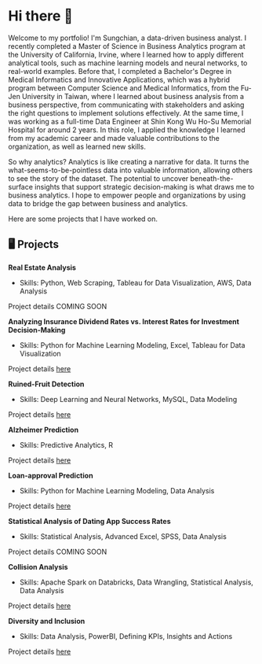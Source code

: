# Hi there :wave:

Welcome to my portfolio! I'm Sungchian, a data-driven business analyst. I recently completed a Master of Science in Business Analytics program at the University of California, Irvine, where I learned how to apply different analytical tools, such as machine learning models and neural networks, to real-world examples. Before that, I completed a Bachelor's Degree in Medical Informatics and Innovative Applications, which was a hybrid program between Computer Science and Medical Informatics, from the Fu-Jen University in Taiwan, where I learned about business analysis from a business perspective, from communicating with stakeholders and asking the right questions to implement solutions effectively. At the same time, I was working as a full-time Data Engineer at Shin Kong Wu Ho-Su Memorial Hospital for around 2 years. In this role, I applied the knowledge I learned from my academic career and made valuable contributions to the organization, as well as learned new skills.    

So why analytics? Analytics is like creating a narrative for data. It turns the what-seems-to-be-pointless data into valuable information, allowing others to see the story of the dataset. The potential to uncover beneath-the-surface insights that support strategic decision-making is what draws me to business analytics. I hope to empower people and organizations by using data to bridge the gap between business and analytics.

Here are some projects that I have worked on.

## :desktop_computer: Projects  
<b>Real Estate Analysis</b>  
- Skills: Python, Web Scraping, Tableau for Data Visualization, AWS, Data Analysis
  
Project details COMING SOON

<b>Analyzing Insurance Dividend Rates vs. Interest Rates for Investment Decision-Making</b>  
- Skills: Python for Machine Learning Modeling, Excel, Tableau for Data Visualization
  
Project details [here](https://github.com/sungchian/insurance-dividend-rates-vs-interest-rates-for-investment-decision-making.git)

<b>Ruined-Fruit Detection</b>  
- Skills: Deep Learning and Neural Networks, MySQL, Data Modeling
  
Project details [here](https://github.com/sungchian/DeepLearning-Ruined-Fruit-Detection.git) 

<b>Alzheimer Prediction</b>  
- Skills: Predictive Analytics, R
  
Project details [here](https://github.com/sungchian/Alzheimer-prediction.git)

<b>Loan-approval Prediction</b>    
- Skills: Python for Machine Learning Modeling, Data Analysis
  
Project details [here](https://github.com/sungchian/loan-approval-prediction.git)

<b>Statistical Analysis of Dating App Success Rates</b>
- Skills: Statistical Analysis, Advanced Excel, SPSS, Data Analysis
  
Project details COMING SOON

<b>Collision Analysis</b>    
- Skills: Apache Spark on Databricks, Data Wrangling, Statistical Analysis, Data Analysis
  
Project details [here](https://github.com/sungchian/collision-analysis.git)

<b>Diversity and Inclusion</b>    
- Skills: Data Analysis, PowerBI, Defining KPIs, Insights and Actions
  
Project details [here](https://github.com/sungchian/Diversity-and-Inclusion.git)

<!--
is a ✨ _special_ ✨ repository because its `README.md` (this file) appears on your GitHub profile.

Here are some ideas to get you started:

- 🔭 I’m currently working on ...
- 🌱 I’m currently learning ...
- 👯 I’m looking to collaborate on ...
- 🤔 I’m looking for help with ...
- 💬 Ask me about ...
- 📫 How to reach me: ...
- 😄 Pronouns: ...
- ⚡ Fun fact: ...
-->
